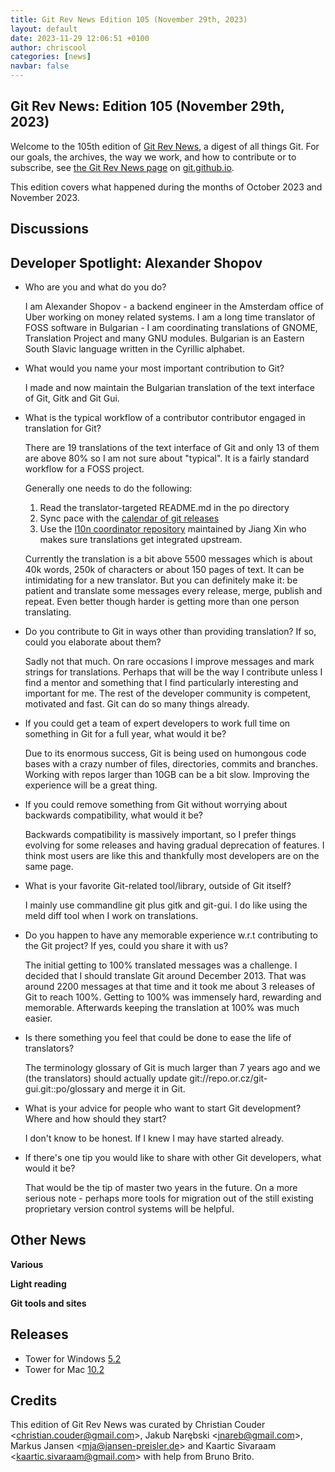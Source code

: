 ```yaml
---
title: Git Rev News Edition 105 (November 29th, 2023)
layout: default
date: 2023-11-29 12:06:51 +0100
author: chriscool
categories: [news]
navbar: false
---
```


## Git Rev News: Edition 105 (November 29th, 2023)

Welcome to the 105th edition of [Git Rev News](https://git.github.io/rev_news/rev_news/),
a digest of all things Git. For our goals, the archives, the way we work, and how to contribute or to
subscribe, see [the Git Rev News page](https://git.github.io/rev_news/rev_news/) on [git.github.io](http://git.github.io).

This edition covers what happened during the months of October 2023 and November 2023.

## Discussions

<!---
### General
-->

<!---
### Reviews
-->

<!---
### Support
-->

## Developer Spotlight: Alexander Shopov

* Who are you and what do you do?

  I am Alexander Shopov - a backend engineer in the Amsterdam office of
  Uber working on money related systems. I am a long time translator of
  FOSS software in Bulgarian - I am coordinating translations of GNOME,
  Translation Project and many GNU modules. Bulgarian is an Eastern
  South Slavic language written in the Cyrillic alphabet.

* What would you name your most important contribution to Git?

  I made and now maintain the Bulgarian translation of the text
  interface of Git, Gitk and Git Gui.

* What is the typical workflow of a contributor contributor engaged
  in translation for Git?

  There are 19 translations of the text interface of Git and only 13 of
  them are above 80% so I am not sure about "typical". It is a fairly
  standard workflow for a FOSS project.

  Generally one needs to do the following:

  1. Read the translator-targeted README.md in the po directory
  2. Sync pace with the [calendar of git releases](https://tinyurl.com/gitcal)
  3. Use the [l10n coordinator repository](https://github.com/git-l10n/git-po)
     maintained by Jiang Xin who makes sure translations get integrated upstream.

  Currently the translation is a bit above 5500 messages which is about
  40k words, 250k of characters or about 150 pages of text. It can be
  intimidating for a new translator. But you can definitely make it: be
  patient and translate some messages every release, merge, publish and
  repeat. Even better though harder is getting more than one person
  translating.

* Do you contribute to Git in ways other than providing translation?
  If so, could you elaborate about them?

  Sadly not that much. On rare occasions I improve messages and mark
  strings for translations. Perhaps that will be the way I contribute
  unless I find a mentor and something that I find particularly
  interesting and important for me. The rest of the developer community
  is competent, motivated and fast. Git can do so many things already.

* If you could get a team of expert developers to work full time on
  something in Git for a full year, what would it be?

  Due to its enormous success, Git is being used on humongous code bases
  with a crazy number of files, directories, commits and branches.
  Working with repos larger than 10GB can be a bit slow. Improving the
  experience will be a great thing.

* If you could remove something from Git without worrying about
  backwards compatibility, what would it be?

  Backwards compatibility is massively important, so I prefer things
  evolving for some releases and having gradual deprecation of features.
  I think most users are like this and thankfully most developers are on
  the same page.

* What is your favorite Git-related tool/library, outside of Git itself?

  I mainly use commandline git plus gitk and git-gui. I do like using
  the meld diff tool when I work on translations.

* Do you happen to have any memorable experience w.r.t contributing
  to the Git project? If yes, could you share it with us?

  The initial getting to 100% translated messages was a challenge. I
  decided that I should translate Git around December 2013. That was
  around 2200 messages at that time and it took me about 3 releases of
  Git to reach 100%. Getting to 100% was immensely hard, rewarding and
  memorable. Afterwards keeping the translation at 100% was much easier.

* Is there something you feel that could be done to ease the life of
  translators?

  The terminology glossary of Git is much larger than 7 years ago and we
  (the translators) should actually update git://repo.or.cz/git-gui.git::po/glossary
  and merge it in Git.

* What is your advice for people who want to start Git development?
  Where and how should they start?

  I don't know to be honest. If I knew I may have started already.

* If there's one tip you would like to share with other Git
  developers, what would it be?

  That would be the tip of master two years in the future. On a more
  serious note - perhaps more tools for migration out of the still
  existing proprietary version control systems will be helpful.


## Other News

__Various__


__Light reading__

<!---
__Easy watching__
-->

__Git tools and sites__


## Releases
+ Tower for Windows [5.2](https://www.git-tower.com/blog/tower-windows-52/)
+ Tower for Mac [10.2](https://www.git-tower.com/blog/tower-mac-102/)

## Credits

This edition of Git Rev News was curated by
Christian Couder &lt;<christian.couder@gmail.com>&gt;,
Jakub Narębski &lt;<jnareb@gmail.com>&gt;,
Markus Jansen &lt;<mja@jansen-preisler.de>&gt; and
Kaartic Sivaraam &lt;<kaartic.sivaraam@gmail.com>&gt;
with help from Bruno Brito.

